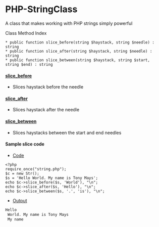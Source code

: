 # PHP-StringClass
A class that makes working with PHP strings simply powerful

Class Method Index
```
* public function slice_before(string $haystack, string $needle) : string
* public function slice_after(string $haystack, string $needle) : string
* public function slice_between(string $haystack, string $start, string $end) : string
```

#### <ins>slice_before</ins>
* Slices haystack before the needle

#### <ins>slice_after</ins>
* Slices haystack after the needle

#### <ins>slice_between</ins>
* Slices haystacks between the start and end needles

#### Sample slice code
* <ins>Code</ins>
```
<?php
require_once("string.php");
$c = new Str();
$s = 'Hello World. My name is Tony Mays';
echo $c->slice_before($s, 'World'), "\n";
echo $c->slice_after($s, 'Hello'), "\n";
echo $c->slice_between($s, '.', 'is'), "\n";
```
* <ins>Output</ins>
```bash
Hello
 World. My name is Tony Mays
 My name 
```